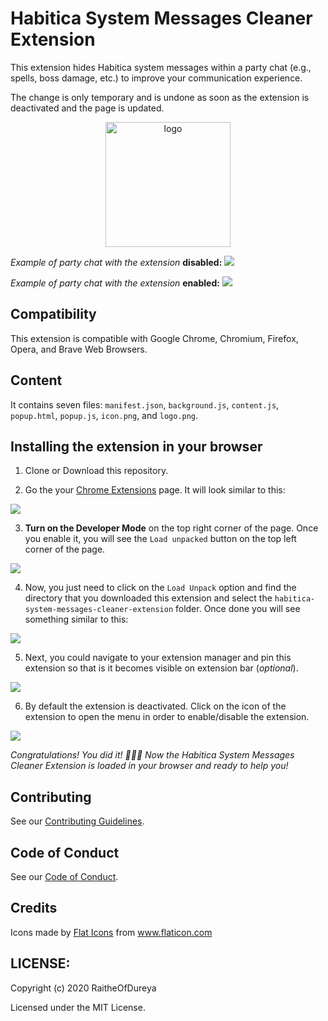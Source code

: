 # Habitica System Messages Cleaner Extension

This extension hides Habitica system messages within a party chat (e.g., spells, boss damage, etc.) to improve your communication experience.

The change is only temporary and is undone as soon as the extension is deactivated and the page is updated.

<p align="center"><img src="habitica-system-messages-cleaner-extension/images/logo.png" alt="logo" width="200"/></p>

*Example of party chat with the extension* **disabled:**
![](images-readme/chat-before.jpeg)

*Example of party chat with the extension* **enabled:**
![](images-readme/chat-clean.jpeg)

## Compatibility
This extension is compatible with Google Chrome, Chromium, Firefox, Opera, and Brave Web Browsers.

## Content
It contains seven files: `manifest.json`, `background.js`, `content.js`, `popup.html`, `popup.js`, `icon.png`, and `logo.png`.

## Installing the extension in your browser

1. Clone or Download this repository.

2. Go the your [Chrome Extensions](chrome://extensions/) page. It will look similar to this:

![](images-readme/developer-mode.jpeg)

3. **Turn on the Developer Mode** on the top right corner of the page. Once you enable it, you will see the `Load unpacked` button on the top left corner of the page.

![](images-readme/extension-load.jpeg)

4. Now, you just need to click on the `Load Unpack` option and find the directory that you downloaded this extension and select the `habitica-system-messages-cleaner-extension` folder. Once done you will see something similar to this:

![](images-readme/extension-loaded.jpeg)

5. Next, you could navigate to your extension manager and pin this extension so that is it becomes visible on extension bar (*optional*).

![](images-readme/extention-pin.jpeg)

6. By default the extension is deactivated. Click on the icon of the extension to open the menu in order to enable/disable the extension.

![](images-readme/default-disabled.jpeg)

*Congratulations! You did it! :tada::tada::tada: Now the Habitica System Messages Cleaner Extension is loaded in your browser and ready to help you!*

## Contributing

See our [Contributing Guidelines](CONTRIBUTING.md).

## Code of Conduct

See our [Code of Conduct](CODE_OF_CONDUCT.md).

## Credits
<div>Icons made by <a href="https://www.flaticon.com/authors/flat-icons" title="Flat Icons">Flat Icons</a> from <a href="https://www.flaticon.com/" title="Flaticon">www.flaticon.com</a></div>

## LICENSE:
Copyright (c) 2020 RaitheOfDureya

Licensed under the MIT License.
